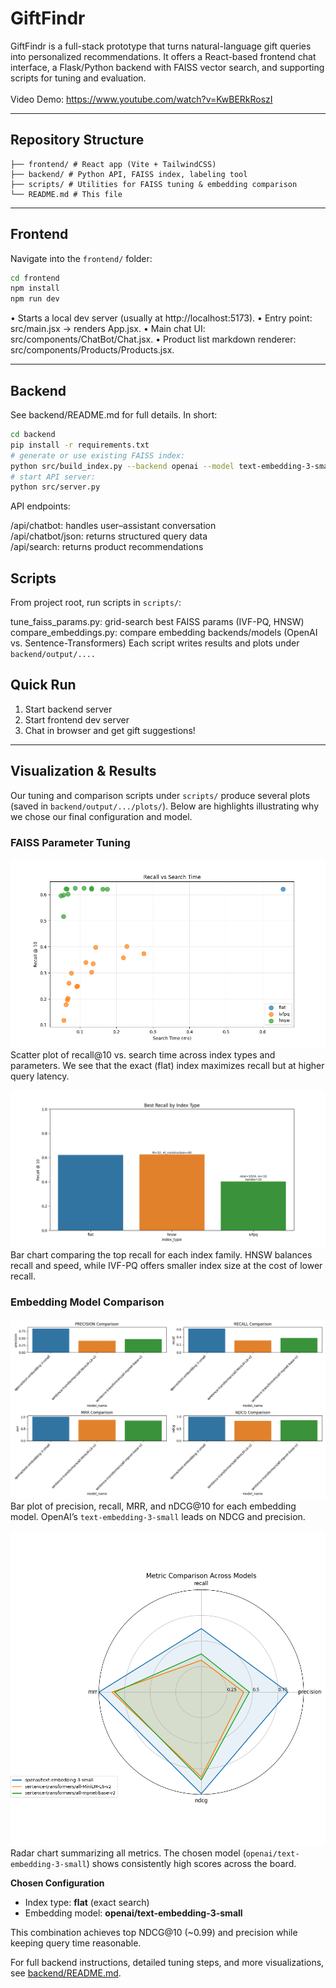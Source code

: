 # GiftFindr

GiftFindr is a full-stack prototype that turns natural-language gift queries into personalized recommendations. It offers a React-based frontend chat interface, a Flask/Python backend with FAISS vector search, and supporting scripts for tuning and evaluation.\
\
Video Demo: https://www.youtube.com/watch?v=KwBERkRoszI

---

## Repository Structure

```
├── frontend/ # React app (Vite + TailwindCSS)
├── backend/ # Python API, FAISS index, labeling tool
├── scripts/ # Utilities for FAISS tuning & embedding comparison
└── README.md # This file
```

---

## Frontend

Navigate into the `frontend/` folder:

```bash
cd frontend
npm install
npm run dev
```

• Starts a local dev server (usually at http://localhost:5173).
• Entry point: src/main.jsx → renders App.jsx.
• Main chat UI: src/components/ChatBot/Chat.jsx.
• Product list markdown renderer: src/components/Products/Products.jsx.

---

## Backend

See backend/README.md for full details. In short:

```bash
cd backend
pip install -r requirements.txt
# generate or use existing FAISS index:
python src/build_index.py --backend openai --model text-embedding-3-small
# start API server:
python src/server.py
```

API endpoints:

/api/chatbot: handles user–assistant conversation\
/api/chatbot/json: returns structured query data\
/api/search: returns product recommendations

## Scripts

From project root, run scripts in `scripts/`:

tune_faiss_params.py: grid-search best FAISS params (IVF-PQ, HNSW)
compare_embeddings.py: compare embedding backends/models (OpenAI vs. Sentence-Transformers)
Each script writes results and plots under `backend/output/....`

## Quick Run

1. Start backend server
2. Start frontend dev server
3. Chat in browser and get gift suggestions!

---

## Visualization & Results

Our tuning and comparison scripts under `scripts/` produce several plots (saved in `backend/output/.../plots/`). Below are highlights illustrating why we chose our final configuration and model.

### FAISS Parameter Tuning

![Recall vs Search Time](backend/output/faiss_tuning/plots/recall_vs_search_time.png)  
Scatter plot of recall@10 vs. search time across index types and parameters. We see that the exact (flat) index maximizes recall but at higher query latency.

![Best Recall by Index Type](backend/output/faiss_tuning/plots/best_recall_by_index_type.png)  
Bar chart comparing the top recall for each index family. HNSW balances recall and speed, while IVF-PQ offers smaller index size at the cost of lower recall.

### Embedding Model Comparison

![Metrics Comparison](backend/output/embedding_comparison/plots/metrics_comparison.png)  
Bar plot of precision, recall, MRR, and nDCG@10 for each embedding model. OpenAI’s `text-embedding-3-small` leads on NDCG and precision.

![Radar Chart](backend/output/embedding_comparison/plots/radar_comparison.png)  
Radar chart summarizing all metrics. The chosen model (`openai/text-embedding-3-small`) shows consistently high scores across the board.

**Chosen Configuration**

- Index type: **flat** (exact search)
- Embedding model: **openai/text-embedding-3-small**

This combination achieves top NDCG@10 (~0.99) and precision while keeping query time reasonable.

For full backend instructions, detailed tuning steps, and more visualizations, see [backend/README.md](backend/README.md).
